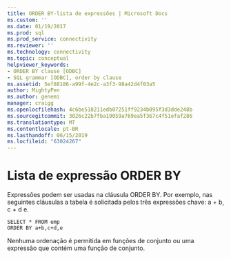 ```yaml
---
title: ORDER BY-lista de expressões | Microsoft Docs
ms.custom: ''
ms.date: 01/19/2017
ms.prod: sql
ms.prod_service: connectivity
ms.reviewer: ''
ms.technology: connectivity
ms.topic: conceptual
helpviewer_keywords:
- ORDER BY clause [ODBC]
- SQL grammar [ODBC], order by clause
ms.assetid: 5ef88186-a99f-4e2c-a3f3-98a42d4f03a5
author: MightyPen
ms.author: genemi
manager: craigg
ms.openlocfilehash: 4c6be518211edb07251ff9234b095f3d3dde248b
ms.sourcegitcommit: 3026c22b7fba19059a769ea5f367c4f51efaf286
ms.translationtype: MT
ms.contentlocale: pt-BR
ms.lasthandoff: 06/15/2019
ms.locfileid: "63024267"
---
```

# <a name="order-by-expression-list"></a>Lista de expressão ORDER BY
Expressões podem ser usadas na cláusula ORDER BY. Por exemplo, nas seguintes cláusulas a tabela é solicitada pelos três expressões chave: a + b, c + d e.  
  
```  
SELECT * FROM emp  
ORDER BY a+b,c+d,e  
```  
  
 Nenhuma ordenação é permitida em funções de conjunto ou uma expressão que contém uma função de conjunto.
